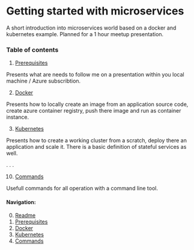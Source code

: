 # Getting started with microservices 

A short introduction into microservices world based on a docker and kubernetes example. Planned for a 1 hour meetup presentation.

### Table of contents
1. [Prerequisites](01-getting-started-prerequisites.md)

Presents what are needs to follow me on a presentation within you local machine / Azure subscribtion.

2. [Docker](02-getting-started-docker.md)

Presents how to locally create an image from an application source code, create azure container registry, push there image and run as container instance.

3. [Kubernetes](03-getting-started-kubernetes.md)

Presents how to create a working cluster from a scratch, deploy there an application and scale it. There is a basic definition of stateful services as well.

.
.
.

10. [Commands](10-commands.md)

Usefull commands for all operation with a command line tool.

#### Navigation:

0. [Readme](README.md)
1. [Prerequisites](01-getting-started-prerequisites.md)
2. [Docker](02-getting-started-docker.md)
3. [Kubernetes](03-getting-started-kubernetes.md)
10. [Commands](10-commands.md)